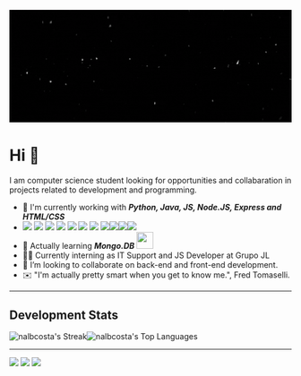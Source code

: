 ![](banner_gif.gif)
# Hi 👋
I am computer science student looking for opportunities and collabaration in projects related to development and programming.
- 🧠 I'm currently working with ***Python, Java, JS, Node.JS, Express and HTML/CSS***
- <img src="https://cdn.jsdelivr.net/gh/devicons/devicon@latest/icons/html5/html5-original.svg" width = "30" /> <img src="https://cdn.jsdelivr.net/gh/devicons/devicon@latest/icons/css3/css3-original.svg" width = "30"/> <img src="https://cdn.jsdelivr.net/gh/devicons/devicon@latest/icons/javascript/javascript-original.svg" width = "30" /> <img src="https://cdn.jsdelivr.net/gh/devicons/devicon@latest/icons/express/express-original.svg" width = "30" /> <img src="https://cdn.jsdelivr.net/gh/devicons/devicon@latest/icons/nodejs/nodejs-original.svg" width = "30" /> <img src="https://cdn.jsdelivr.net/gh/devicons/devicon@latest/icons/mongodb/mongodb-original.svg" width = "30" /> <img src="https://cdn.jsdelivr.net/gh/devicons/devicon@latest/icons/postgresql/postgresql-original.svg" width = "30" /> <img src="https://cdn.jsdelivr.net/gh/devicons/devicon@latest/icons/mysql/mysql-original.svg" width = "30" /><img src="https://cdn.jsdelivr.net/gh/devicons/devicon@latest/icons/json/json-original.svg" width = "30" /><img src="https://cdn.jsdelivr.net/gh/devicons/devicon@latest/icons/java/java-original-wordmark.svg" width = "30" /><img src="https://cdn.jsdelivr.net/gh/devicons/devicon@latest/icons/python/python-original.svg" width = "30" />
- 📘 Actually learning ***Mongo.DB*** <img src="https://cdn.jsdelivr.net/gh/devicons/devicon@latest/icons/mongodb/mongodb-original.svg" width = "30" height = "30"/>
- 🧑‍💼 Currently interning as IT Support and JS Developer at Grupo JL 
- 🤝 I’m looking to collaborate on back-end and front-end development. 
- ✉️ "I'm actually pretty smart when you get to know me.", Fred Tomaselli.
***
## Development Stats
![nalbcosta's Streak](https://github-readme-streak-stats.herokuapp.com/?user=nalbcosta&theme=tokyonight&hide_border=true&layout=compact)![nalbcosta's Top Languages](https://github-readme-stats.vercel.app/api/top-langs/?username=nalbcosta&theme=tokyonight&show_icons=true&hide_border=true&layout=compact)

_____
[<img src="https://img.shields.io/badge/twitter-%231DA1F2.svg?&style=for-the-badge&logo=twitter&logoColor=white" />](https://twitter.com/SirFinn_) [<img src="https://img.shields.io/badge/linkedin-%230077B5.svg?&style=for-the-badge&logo=linkedin&logoColor=white" />](https://www.linkedin.com/in/nalbert-schwank-costa-santos-a42b17222/) [<img src = "https://img.shields.io/badge/instagram-%23E4405F.svg?&style=for-the-badge&logo=instagram&logoColor=white">](https://www.instagram.com/nalbcosta/)

